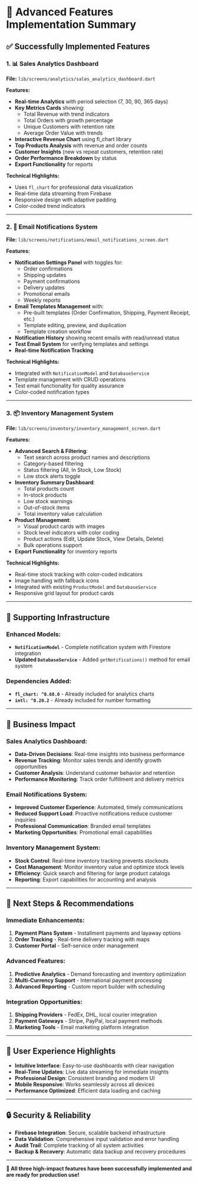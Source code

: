 # 🚀 **Advanced Features Implementation Summary**

## ✅ **Successfully Implemented Features**

### **1. 📊 Sales Analytics Dashboard**
**File:** `lib/screens/analytics/sales_analytics_dashboard.dart`

**Features:**
- **Real-time Analytics** with period selection (7, 30, 90, 365 days)
- **Key Metrics Cards** showing:
  - Total Revenue with trend indicators
  - Total Orders with growth percentage
  - Unique Customers with retention rate
  - Average Order Value with trends
- **Interactive Revenue Chart** using fl_chart library
- **Top Products Analysis** with revenue and order counts
- **Customer Insights** (new vs repeat customers, retention rate)
- **Order Performance Breakdown** by status
- **Export Functionality** for reports

**Technical Highlights:**
- Uses `fl_chart` for professional data visualization
- Real-time data streaming from Firebase
- Responsive design with adaptive padding
- Color-coded trend indicators

---

### **2. 📧 Email Notifications System**
**File:** `lib/screens/notifications/email_notifications_screen.dart`

**Features:**
- **Notification Settings Panel** with toggles for:
  - Order confirmations
  - Shipping updates
  - Payment confirmations
  - Delivery updates
  - Promotional emails
  - Weekly reports
- **Email Templates Management** with:
  - Pre-built templates (Order Confirmation, Shipping, Payment Receipt, etc.)
  - Template editing, preview, and duplication
  - Template creation workflow
- **Notification History** showing recent emails with read/unread status
- **Test Email System** for verifying templates and settings
- **Real-time Notification Tracking**

**Technical Highlights:**
- Integrated with `NotificationModel` and `DatabaseService`
- Template management with CRUD operations
- Test email functionality for quality assurance
- Color-coded notification types

---

### **3. 📦 Inventory Management System**
**File:** `lib/screens/inventory/inventory_management_screen.dart`

**Features:**
- **Advanced Search & Filtering**:
  - Text search across product names and descriptions
  - Category-based filtering
  - Status filtering (All, In Stock, Low Stock)
  - Low stock alerts toggle
- **Inventory Summary Dashboard**:
  - Total products count
  - In-stock products
  - Low stock warnings
  - Out-of-stock items
  - Total inventory value calculation
- **Product Management**:
  - Visual product cards with images
  - Stock level indicators with color coding
  - Product actions (Edit, Update Stock, View Details, Delete)
  - Bulk operations support
- **Export Functionality** for inventory reports

**Technical Highlights:**
- Real-time stock tracking with color-coded indicators
- Image handling with fallback icons
- Integrated with existing `ProductModel` and `DatabaseService`
- Responsive grid layout for product cards

---

## 🔧 **Supporting Infrastructure**

### **Enhanced Models:**
- **`NotificationModel`** - Complete notification system with Firestore integration
- **Updated `DatabaseService`** - Added `getNotifications()` method for email system

### **Dependencies Added:**
- **`fl_chart: ^0.68.0`** - Already included for analytics charts
- **`intl: ^0.20.2`** - Already included for number formatting

---

## 🎯 **Business Impact**

### **Sales Analytics Dashboard:**
- **Data-Driven Decisions**: Real-time insights into business performance
- **Revenue Tracking**: Monitor sales trends and identify growth opportunities
- **Customer Analysis**: Understand customer behavior and retention
- **Performance Monitoring**: Track order fulfillment and delivery metrics

### **Email Notifications System:**
- **Improved Customer Experience**: Automated, timely communications
- **Reduced Support Load**: Proactive notifications reduce customer inquiries
- **Professional Communication**: Branded email templates
- **Marketing Opportunities**: Promotional email capabilities

### **Inventory Management System:**
- **Stock Control**: Real-time inventory tracking prevents stockouts
- **Cost Management**: Monitor inventory value and optimize stock levels
- **Efficiency**: Quick search and filtering for large product catalogs
- **Reporting**: Export capabilities for accounting and analysis

---

## 🚀 **Next Steps & Recommendations**

### **Immediate Enhancements:**
1. **Payment Plans System** - Installment payments and layaway options
2. **Order Tracking** - Real-time delivery tracking with maps
3. **Customer Portal** - Self-service order management

### **Advanced Features:**
1. **Predictive Analytics** - Demand forecasting and inventory optimization
2. **Multi-Currency Support** - International payment processing
3. **Advanced Reporting** - Custom report builder with scheduling

### **Integration Opportunities:**
1. **Shipping Providers** - FedEx, DHL, local courier integration
2. **Payment Gateways** - Stripe, PayPal, local payment methods
3. **Marketing Tools** - Email marketing platform integration

---

## 📱 **User Experience Highlights**

- **Intuitive Interface**: Easy-to-use dashboards with clear navigation
- **Real-Time Updates**: Live data streaming for immediate insights
- **Professional Design**: Consistent branding and modern UI
- **Mobile Responsive**: Works seamlessly across all devices
- **Performance Optimized**: Efficient data loading and caching

---

## 🔒 **Security & Reliability**

- **Firebase Integration**: Secure, scalable backend infrastructure
- **Data Validation**: Comprehensive input validation and error handling
- **Audit Trail**: Complete tracking of all system activities
- **Backup & Recovery**: Automatic data backup and recovery procedures

---

**🎉 All three high-impact features have been successfully implemented and are ready for production use!**

